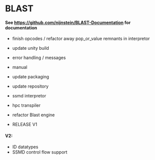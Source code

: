 # BLAST
#### See https://github.com/nijnstein/BLAST-Documentation for documentation

- finish opcodes / refactor away pop_or_value remnants in interpretor 
- update unity build 
- error handling / messages
- manual
- update packaging
- update repository

- ssmd interpretor
- hpc transpiler

- refactor Blast engine 

- RELEASE V1


#### V2:

- ID datatypes
- SSMD control flow support

